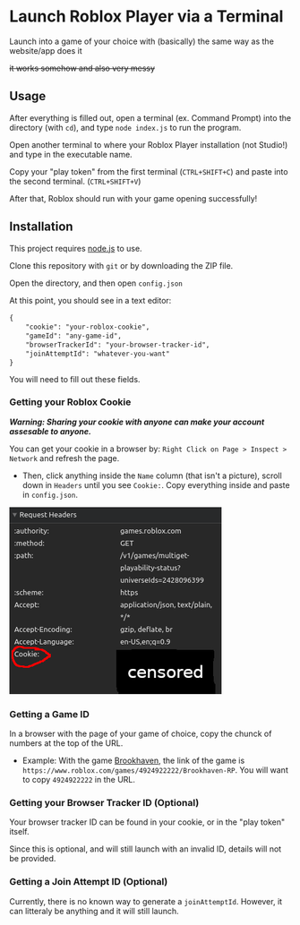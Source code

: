 # Launch Roblox Player via a Terminal

Launch into a game of your choice with (basically) the same way as the website/app does it

~~it works somehow and also very messy~~

## Usage

After everything is filled out, open a terminal (ex. Command Prompt) into the directory (with `cd`), and type `node index.js` to run the program.

Open another terminal to where your Roblox Player installation (not Studio!) and type in the executable name.

Copy your "play token" from the first terminal (`CTRL+SHIFT+C`) and paste into the second terminal. (`CTRL+SHIFT+V`)

After that, Roblox should run with your game opening successfully!

## Installation

This project requires [node.js](https://nodejs.org/en/download) to use.

Clone this repository with `git` or by downloading the ZIP file.

Open the directory, and then open `config.json`

At this point, you should see in a text editor:

```
{
    "cookie": "your-roblox-cookie",
    "gameId": "any-game-id",
    "browserTrackerId": "your-browser-tracker-id",
    "joinAttemptId": "whatever-you-want"
}
```

You will need to fill out these fields.

### Getting your Roblox Cookie

***Warning: Sharing your cookie with anyone can make your account assesable to anyone.***

You can get your cookie in a browser by: `Right Click on Page > Inspect > Network` and refresh the page.

+ Then, click anything inside the `Name` column (that isn't a picture), scroll down in `Headers` until you see `Cookie:`. Copy everything inside and paste in `config.json`.

![Screenshot of a request's headers, showing where your Roblox cookie is found](/cookie-example.png)

### Getting a Game ID

In a browser with the page of your game of choice, copy the chunck of numbers at the top of the URL.

- Example: With the game [Brookhaven](https://www.roblox.com/games/4924922222/Brookhaven-RP), the link of the game is `https://www.roblox.com/games/4924922222/Brookhaven-RP`. You will want to copy `4924922222` in the URL.

### Getting your Browser Tracker ID (Optional)

Your browser tracker ID can be found in your cookie, or in the "play token" itself.

Since this is optional, and will still launch with an invalid ID, details will not be provided.

### Getting a Join Attempt ID (Optional)

Currently, there is no known way to generate a `joinAttemptId`. However, it can litteraly be anything and it will still launch.
